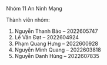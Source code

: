Nhóm 11 An Ninh Mạng
    
Thành viên nhóm:

1. Nguyễn Thanh Bảo – 2022605747	
2. Lê Văn Đạt – 2022604924	
3. Phạm Quang Hưng – 2022600928 
4. Nguyễn Minh Quang – 2022603818   
5. Nguyễn Danh Hùng – 2022607835 
